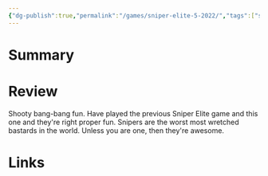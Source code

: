 ```yaml
---
{"dg-publish":true,"permalink":"/games/sniper-elite-5-2022/","tags":["streamed"],"created":"2024-07-23","updated":"2024-07-25"}
---
```



# Summary

# Review

Shooty bang-bang fun. Have played the previous Sniper Elite game and this one and they're right proper fun. Snipers are the worst most wretched bastards in the world. Unless you are one, then they're awesome.

# Links
